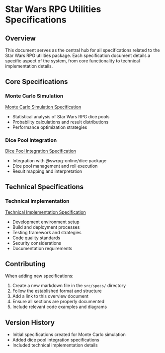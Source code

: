 # Star Wars RPG Utilities Specifications

## Overview

This document serves as the central hub for all specifications related to the Star Wars RPG utilities package. Each specification document details a specific aspect of the system, from core functionality to technical implementation details.

## Core Specifications

### Monte Carlo Simulation

[Monte Carlo Simulation Specification](src/specs/monte-carlo-simulation.md)

- Statistical analysis of Star Wars RPG dice pools
- Probability calculations and result distributions
- Performance optimization strategies

### Dice Pool Integration

[Dice Pool Integration Specification](src/specs/dice-pool-integration.md)

- Integration with @swrpg-online/dice package
- Dice pool management and roll execution
- Result mapping and interpretation

## Technical Specifications

### Technical Implementation

[Technical Implementation Specification](src/specs/technical-implementation.md)

- Development environment setup
- Build and deployment processes
- Testing framework and strategies
- Code quality standards
- Security considerations
- Documentation requirements

## Contributing

When adding new specifications:

1. Create a new markdown file in the `src/specs/` directory
2. Follow the established format and structure
3. Add a link to this overview document
4. Ensure all sections are properly documented
5. Include relevant code examples and diagrams

## Version History

- Initial specifications created for Monte Carlo simulation
- Added dice pool integration specifications
- Included technical implementation details
